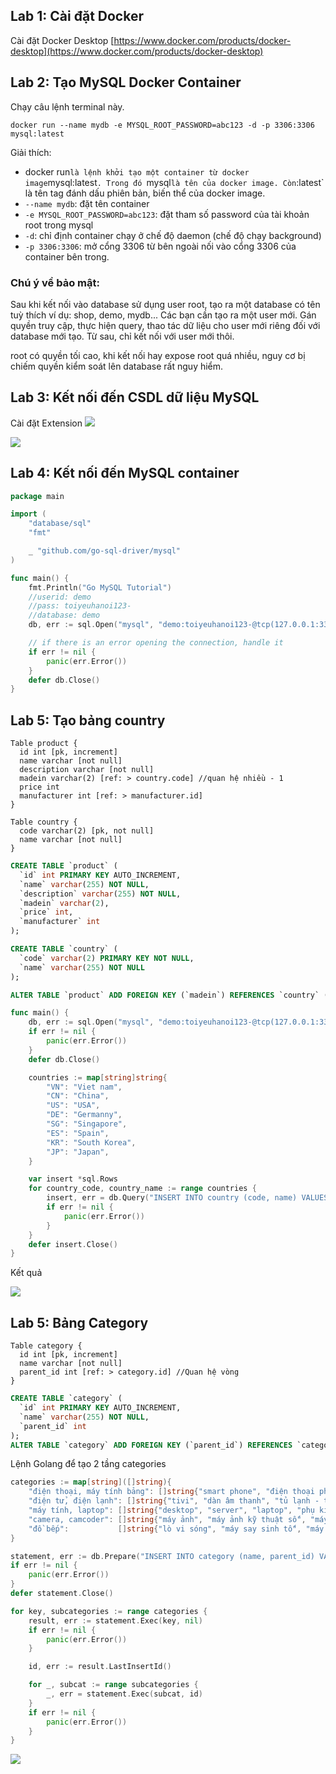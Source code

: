 
## Lab 1: Cài đặt Docker
Cài đặt Docker Desktop  [https://www.docker.com/products/docker-desktop](https://www.docker.com/products/docker-desktop)

## Lab 2: Tạo MySQL Docker Container
Chạy câu lệnh terminal này.
```
docker run --name mydb -e MYSQL_ROOT_PASSWORD=abc123 -d -p 3306:3306 mysql:latest
```

Giải thích:
* docker run` là lệnh khởi tạo một container từ docker image `mysql:latest`. Trong đó `mysql` là tên của docker image. Còn `:latest` là tên tag đánh dấu phiên bản, biến thể của docker image.
* `--name mydb`: đặt tên container
* `-e MYSQL_ROOT_PASSWORD=abc123`: đặt tham số password của tài khoản root trong mysql
* `-d`: chỉ định container chạy ở chế độ daemon (chế độ chạy background)
* `-p 3306:3306`: mở cổng 3306 từ bên ngoài nối vào cổng 3306 của container bên trong.

### Chú ý về  bảo mật:

Sau khi kết nối vào database sử dụng user root, tạo ra một database có tên tuỳ thích ví dụ: shop, demo, mydb... Các bạn cần tạo ra một user mới. Gán quyền truy cập, thực hiện query, thao tác dữ liệu cho user mới riêng đối với database mới tạo. Từ sau, chỉ kết nối với user mới thôi.

root có quyền tối cao, khi kết nối hay expose root quá nhiều, nguy cơ bị chiếm quyền kiểm soát lên database rất nguy hiểm.

## Lab 3: Kết nối đến CSDL dữ liệu MySQL

Cài đặt Extension
![](images/mysql_extension.jpg)

![](images/connect_db.jpg)


## Lab 4: Kết nối đến MySQL container
```go
package main

import (
	"database/sql"
	"fmt"

	_ "github.com/go-sql-driver/mysql"
)

func main() {
	fmt.Println("Go MySQL Tutorial")
	//userid: demo
	//pass: toiyeuhanoi123-
	//database: demo
	db, err := sql.Open("mysql", "demo:toiyeuhanoi123-@tcp(127.0.0.1:3306)/demo")

	// if there is an error opening the connection, handle it
	if err != nil {
		panic(err.Error())
	}
	defer db.Close()
}
```

## Lab 5: Tạo bảng country
```
Table product {
  id int [pk, increment]
  name varchar [not null]
  description varchar [not null]
  madein varchar(2) [ref: > country.code] //quan hệ nhiều - 1
  price int
  manufacturer int [ref: > manufacturer.id]
}

Table country {
  code varchar(2) [pk, not null]
  name varchar [not null]
}
```

```sql
CREATE TABLE `product` (
  `id` int PRIMARY KEY AUTO_INCREMENT,
  `name` varchar(255) NOT NULL,
  `description` varchar(255) NOT NULL,
  `madein` varchar(2),
  `price` int,
  `manufacturer` int
);

CREATE TABLE `country` (
  `code` varchar(2) PRIMARY KEY NOT NULL,
  `name` varchar(255) NOT NULL
);

ALTER TABLE `product` ADD FOREIGN KEY (`madein`) REFERENCES `country` (`code`);
```

```go
func main() {
	db, err := sql.Open("mysql", "demo:toiyeuhanoi123-@tcp(127.0.0.1:3306)/demo")
	if err != nil {
		panic(err.Error())
	}
	defer db.Close()

	countries := map[string]string{
		"VN": "Viet nam",
		"CN": "China",
		"US": "USA",
		"DE": "Germanny",
		"SG": "Singapore",
		"ES": "Spain",
		"KR": "South Korea",
		"JP": "Japan",
	}

	var insert *sql.Rows
	for country_code, country_name := range countries {
		insert, err = db.Query("INSERT INTO country (code, name) VALUES ('" + country_code + "', '" + country_name + "')")
		if err != nil {
			panic(err.Error())
		}
	}
	defer insert.Close()
}
```

Kết quả

![](images/country.jpg)

## Lab 5: Bảng Category

```
Table category {
  id int [pk, increment]
  name varchar [not null]
  parent_id int [ref: > category.id] //Quan hệ vòng
}
```

```sql
CREATE TABLE `category` (
  `id` int PRIMARY KEY AUTO_INCREMENT,
  `name` varchar(255) NOT NULL,
  `parent_id` int
);
ALTER TABLE `category` ADD FOREIGN KEY (`parent_id`) REFERENCES `category` (`id`);
```

Lệnh Golang để tạo 2 tầng categories

```go
categories := map[string]([]string){
	"điện thoại, máy tính bảng": []string{"smart phone", "điện thoại phổ thông", "máy tính bảng", "máy đọc sách"},
	"điện tử, điện lạnh": []string{"tivi", "dàn âm thanh", "tủ lạnh - tủ mát", "máy điều hoà", "phụ kiện điện lạnh", "máy giặt", "hút bụi", "lọc không khí", "rủa bát"},
	"máy tính, laptop": []string{"desktop", "server", "laptop", "phụ kiện máy tính"},
	"camera, camcoder": []string{"máy ảnh", "máy ảnh kỹ thuật số", "máy quay phim", "camera giám sá", "camera hành trình", "balo", "ống kính"},
	"đồ bếp":           []string{"lò vi sóng", "máy say sinh tố", "máy đánh trứng", "bếp từ", "bếp hồng ngoại", "bếp ga"},
}

statement, err := db.Prepare("INSERT INTO category (name, parent_id) VALUES (?, ?)")
if err != nil {
	panic(err.Error())
}
defer statement.Close()

for key, subcategories := range categories {
	result, err := statement.Exec(key, nil)
	if err != nil {
		panic(err.Error())
	}

	id, err := result.LastInsertId()

	for _, subcat := range subcategories {
		_, err = statement.Exec(subcat, id)
	}
	if err != nil {
		panic(err.Error())
	}
}
```

![](images/category.jpg)